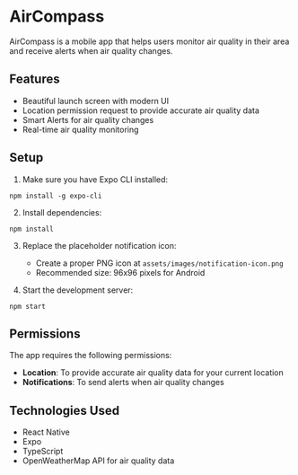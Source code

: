 # AirCompass

AirCompass is a mobile app that helps users monitor air quality in their area and receive alerts when air quality changes.

## Features

- Beautiful launch screen with modern UI
- Location permission request to provide accurate air quality data
- Smart Alerts for air quality changes
- Real-time air quality monitoring

## Setup

1. Make sure you have Expo CLI installed:
```
npm install -g expo-cli
```

2. Install dependencies:
```
npm install
```

3. Replace the placeholder notification icon:
   - Create a proper PNG icon at `assets/images/notification-icon.png`
   - Recommended size: 96x96 pixels for Android

4. Start the development server:
```
npm start
```

## Permissions

The app requires the following permissions:

- **Location**: To provide accurate air quality data for your current location
- **Notifications**: To send alerts when air quality changes

## Technologies Used

- React Native
- Expo
- TypeScript
- OpenWeatherMap API for air quality data